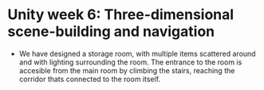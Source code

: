 # Unity week 6: Three-dimensional scene-building and navigation

* We have designed a storage room, with multiple items scattered around and with lighting surrounding the room.
The entrance to the room is accesible from the main room by climbing the stairs, reaching the corridor thats connected to the room itself.
